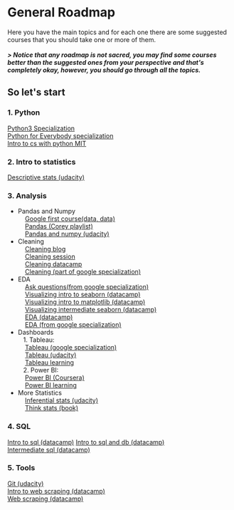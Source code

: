 # General Roadmap
Here you have the main topics and for each one there are some suggested courses that you should take one or more of them. <br>
<br>
***> Notice that any roadmap is not sacred, you may find some courses better than the suggested ones from your perspective and that's completely okay, however, you should go through all the topics.***
<br>
## So let's start
### 1. Python
[Python3 Specialization](https://bit.ly/3vQRRoe) <br>
[Python for Everybody specialization](https://bit.ly/3w0VrvY) <br>
[Intro to cs with python MIT](https://bit.ly/3hV3rqj)  <br>

### 2. Intro to statistics
[Descriptive stats (udacity)](https://bit.ly/3t0mZzD) <br>

### 3. Analysis
* Pandas and Numpy <br>
&nbsp;&nbsp;&nbsp;&nbsp;[Google first course(data, data)](https://bit.ly/3pR0480) <br>
&nbsp;&nbsp;&nbsp;&nbsp;[Pandas (Corey playlist)](https://bit.ly/3pXk8FX)  <br>
&nbsp;&nbsp;&nbsp;&nbsp;[Pandas and numpy (udacity)](https://bit.ly/3HV5ULO)  <br>
* Cleaning <br>
&nbsp;&nbsp;&nbsp;&nbsp;[Cleaning blog](https://bit.ly/3vXqybR)   <br>
&nbsp;&nbsp;&nbsp;&nbsp;[Cleaning session](https://bit.ly/35Le3oY )  <br>
&nbsp;&nbsp;&nbsp;&nbsp;[Cleaning datacamp](https://bit.ly/3w2iQ0h )  <br>
&nbsp;&nbsp;&nbsp;&nbsp;[Cleaning (part of google specialization)](https://bit.ly/3vQTEts ) <br>
* EDA <br>
&nbsp;&nbsp;&nbsp;&nbsp;[Ask questions(from google specialization)](https://bit.ly/3CLwM01) <br> 
&nbsp;&nbsp;&nbsp;&nbsp;[Visualizing intro to seaborn (datacamp)](https://bit.ly/3KprvxE ) <br>
&nbsp;&nbsp;&nbsp;&nbsp;[Visualizing intro to matplotlib (datacamp)](https://bit.ly/3Cz9E4M ) <br>
&nbsp;&nbsp;&nbsp;&nbsp;[Visualizing intermediate seaborn (datacamp)](https://bit.ly/3pWPQmu) <br>
&nbsp;&nbsp;&nbsp;&nbsp;[EDA (datacamp)](https://bit.ly/3KChY6z ) <br>
&nbsp;&nbsp;&nbsp;&nbsp;[EDA (from google specialization)](https://bit.ly/3CzSrrW ) <br>
* Dashboards <br>
&nbsp;&nbsp; 1. Tableau: <br>
&nbsp;&nbsp;&nbsp;&nbsp;[Tableau (google specialization)]( https://bit.ly/3pY9LBB) <br> 
&nbsp;&nbsp;&nbsp;&nbsp;[Tableau (udacity)](https://bit.ly/3sZyJm9 ) <br>
&nbsp;&nbsp;&nbsp;&nbsp;[Tableau learning](https://tabsoft.co/3tOvtJk) <br>
&nbsp;&nbsp; 2. Power BI: <br>
&nbsp;&nbsp;&nbsp;&nbsp;[Power BI (Coursera)](https://www.coursera.org/projects/power-bi-desktop) <br>
&nbsp;&nbsp;&nbsp;&nbsp;[Power BI learning](https://powerbi.microsoft.com/en-us/learning/) <br> 
* More Statistics <br>
&nbsp;&nbsp;&nbsp;&nbsp;[Inferential stats (udacity)](https://bit.ly/37a34FY) <br>
&nbsp;&nbsp;&nbsp;&nbsp;[Think stats (book)](https://bit.ly/3KA6nEO) <br>

### 4. SQL
[Intro to sql (datacamp)](https://bit.ly/3i1g7M0)
[Intro to sql and db (datacamp)](https://bit.ly/36ak52f) <br> 
[Intermediate sql (datacamp)](https://bit.ly/3J09xBx ) <br>

### 5. Tools
[Git (udacity)](https://bit.ly/3I1h8yc) <br> 
[Intro to web scraping (datacamp)](https://bit.ly/3CuNyjE) <br> 
[Web scraping (datacamp)]( https://bit.ly/37kqrgi) <br>





